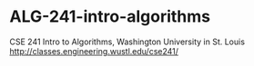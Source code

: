 # ALG-241-intro-algorithms
CSE 241 Intro to Algorithms, Washington University in St. Louis
http://classes.engineering.wustl.edu/cse241/
